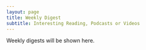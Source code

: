 ```yaml
---
layout: page
title: Weekly Digest
subtitle: Interesting Reading, Podcasts or Videos
---
```


Weekly digests will be shown here.
